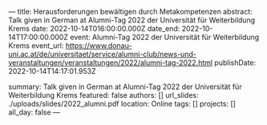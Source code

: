 —
title: Herausforderungen bewältigen durch Metakompetenzen
abstract: Talk given in German at Alumni-Tag 2022 der Universität für Weiterbildung Krems 
date: 2022-10-14T016:00:00.000Z
date_end: 2022-10-14T17:00:00.000Z
event: Alumni-Tag 2022 der Universität für Weiterbildung Krems
event_url: https://www.donau-uni.ac.at/de/universitaet/service/alumni-club/news-und-veranstaltungen/veranstaltungen/2022/alumni-tag-2022.html
publishDate: 2022-10-14T14:17:01.953Z

summary: Talk given in German at Alumni-Tag 2022 der Universität für Weiterbildung Krems
featured: false
authors: []
url_slides: ./uploads/slides/2022_alumni.pdf
location: Online
tags: []
projects: []
all_day: false
—


